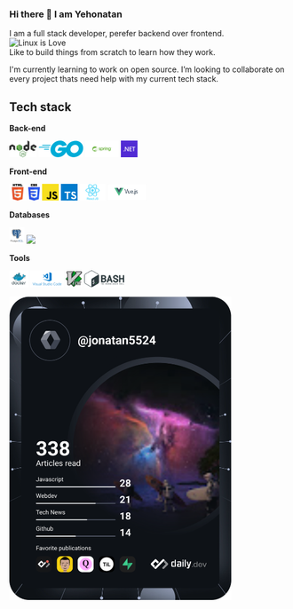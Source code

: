 ### Hi there 👋 I am Yehonatan
I am a full stack developer, perefer  backend over frontend.  
 ![Linux](https://img.shields.io/badge/Linux-FCC624?style=for-the-badge&logo=linux&logoColor=black)  is Love  
Like to build things from scratch to learn how they work.  

I'm currently learning to work on open source.
I’m looking to collaborate on every project thats need help with my current tech stack.

## Tech stack

**Back-end**

<code><img height="30" src="https://raw.githubusercontent.com/jonatan5524/jonatan5524/master/images/nodejs.png"></code>
<code><img height="30" src="https://raw.githubusercontent.com/jonatan5524/jonatan5524/master/images/go.png"></code>
<code><img height="30" src="https://raw.githubusercontent.com/jonatan5524/jonatan5524/master/images/spring.png"></code>
<code><img height="30" src="https://raw.githubusercontent.com/jonatan5524/jonatan5524/master/images/dotnet.png"></code>

**Front-end**

<code><img height="30" src="https://raw.githubusercontent.com/jonatan5524/jonatan5524/master/images/html.png"></code>
<code><img height="30" src="https://raw.githubusercontent.com/jonatan5524/jonatan5524/master/images/css3.png"></code>
<code><img height="30" src="https://raw.githubusercontent.com/jonatan5524/jonatan5524/master/images/js.png"></code>
<code><img height="30" src="https://raw.githubusercontent.com/jonatan5524/jonatan5524/master/images/ts.png"></code>
<code><img height="30" src="https://raw.githubusercontent.com/jonatan5524/jonatan5524/master/images/reactjs.png"></code>
<code><img height="30" src="https://raw.githubusercontent.com/jonatan5524/jonatan5524/master/images/vuejs.png"></code>

**Databases**

<code><img height="30" src="https://raw.githubusercontent.com/jonatan5524/jonatan5524/master/images/postgresql.png"></code>
<code><img height="30" src="https://raw.githubusercontent.com/jonatan5524/jonatan5524/master/images/mongodb.svg"></code>

**Tools**

<code><img height="30" src="https://raw.githubusercontent.com/jonatan5524/jonatan5524/master/images/docker.png"></code>
<code><img height="30" src="https://raw.githubusercontent.com/jonatan5524/jonatan5524/master/images/vscode.png"></code>
<code><img height="30" src="https://raw.githubusercontent.com/jonatan5524/jonatan5524/master/images/vim.png"></code>
<code><img height="30" src="https://raw.githubusercontent.com/jonatan5524/jonatan5524/master/images/bash.png"></code>

<a href="https://app.daily.dev/DailyDevTips"><img src="https://github.com/jonatan5524/jonatan5524/blob/main/devcard.svg" width="400" alt="Jonatan Ezron's Dev Card"/></a>
